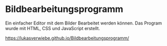 # Bildbearbeitungsprogramm
Ein einfacher Editor mit dem Bilder Bearbeitet werden können. Das Program wurde mit HTML, CSS und JavaScript erstellt.

https://lukasverwiebe.github.io/Bildbearbeitungsprogramm/
